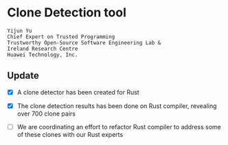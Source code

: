 # Clone Detection tool

```
Yijun Yu
Chief Expert on Trusted Programming
Trustworthy Open-Source Software Engineering Lab &
Ireland Research Centre
Huawei Technology, Inc.
```

## Update

- [x] A clone detector has been created for Rust
- [x] The clone detection results has been done on Rust compiler, revealing over 700 clone pairs
- [ ] We are coordinating an effort to refactor Rust compiler to address some of these clones with our Rust experts

